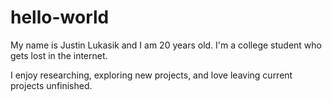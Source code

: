 # hello-world

My name is Justin Lukasik and I am 20 years old. I'm a college student who gets lost in the internet. 

I enjoy researching, exploring new projects, and love leaving current projects unfinished. 
